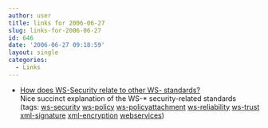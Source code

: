 ```yaml
---
author: user
title: links for 2006-06-27
slug: links-for-2006-06-27
id: 646
date: '2006-06-27 09:18:59'
layout: single
categories:
  - Links
---
```


*   [How does WS-Security relate to other WS- standards?](http://searchappsecurity.techtarget.com/expert/KnowledgebaseAnswer/0,289625,sid92_gci1194031_tax302596,00.html?track=NL-516&ad=557269)  
    Nice succinct explanation of the WS-* security-related standards  
    (tags: [ws-security](http://del.icio.us/superpat/ws-security) [ws-policy](http://del.icio.us/superpat/ws-policy) [ws-policyattachment](http://del.icio.us/superpat/ws-policyattachment) [ws-reliability](http://del.icio.us/superpat/ws-reliability) [ws-trust](http://del.icio.us/superpat/ws-trust) [xml-signature](http://del.icio.us/superpat/xml-signature) [xml-encryption](http://del.icio.us/superpat/xml-encryption) [webservices](http://del.icio.us/superpat/webservices))  
